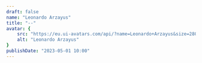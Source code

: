 ```yaml
---
draft: false
name: "Leonardo Arzayus"
title: "--"
avatar: {
    src: "https://eu.ui-avatars.com/api/?name=Leonardo+Arzayus&size=280",
    alt: "Leonardo Arzayus"
}
publishDate: "2023-05-01 10:00"
---
```

